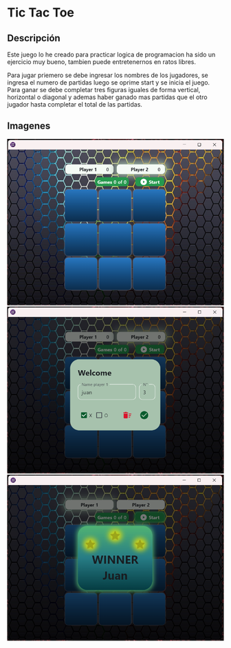 # Tic Tac Toe

## Descripción

Este juego lo he creado para practicar logica de programacion ha sido un ejercicio muy bueno, tambien puede entretenernos en ratos libres.

Para jugar priemero se debe ingresar los nombres de los jugadores, se ingresa el numero de partidas luego se oprime start y se inicia el juego. Para ganar se debe completar tres figuras iguales de forma vertical, horizontal o diagonal y ademas haber ganado mas partidas que el otro jugador hasta completar el total de las partidas.

## Imagenes
![imagen del programa](assets/pre1.png)
![imagen del programa](assets/pre2.png)
![imagen del programa](assets/pre3.png)
